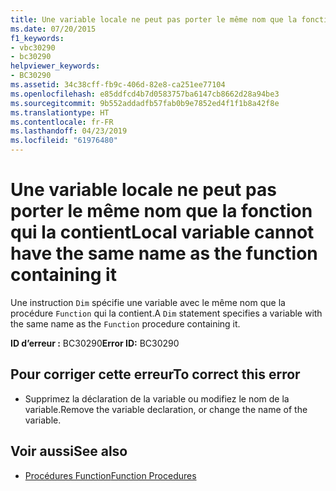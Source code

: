 ```yaml
---
title: Une variable locale ne peut pas porter le même nom que la fonction qui la contient
ms.date: 07/20/2015
f1_keywords:
- vbc30290
- bc30290
helpviewer_keywords:
- BC30290
ms.assetid: 34c38cff-fb9c-406d-82e8-ca251ee77104
ms.openlocfilehash: e85ddfcd4b7d0583757ba6147cb8662d28a94be3
ms.sourcegitcommit: 9b552addadfb57fab0b9e7852ed4f1f1b8a42f8e
ms.translationtype: HT
ms.contentlocale: fr-FR
ms.lasthandoff: 04/23/2019
ms.locfileid: "61976480"
---
```

# <a name="local-variable-cannot-have-the-same-name-as-the-function-containing-it"></a><span data-ttu-id="9acc2-102">Une variable locale ne peut pas porter le même nom que la fonction qui la contient</span><span class="sxs-lookup"><span data-stu-id="9acc2-102">Local variable cannot have the same name as the function containing it</span></span>
<span data-ttu-id="9acc2-103">Une instruction `Dim` spécifie une variable avec le même nom que la procédure `Function` qui la contient.</span><span class="sxs-lookup"><span data-stu-id="9acc2-103">A `Dim` statement specifies a variable with the same name as the `Function` procedure containing it.</span></span>  
  
 <span data-ttu-id="9acc2-104">**ID d’erreur :** BC30290</span><span class="sxs-lookup"><span data-stu-id="9acc2-104">**Error ID:** BC30290</span></span>  
  
## <a name="to-correct-this-error"></a><span data-ttu-id="9acc2-105">Pour corriger cette erreur</span><span class="sxs-lookup"><span data-stu-id="9acc2-105">To correct this error</span></span>  
  
- <span data-ttu-id="9acc2-106">Supprimez la déclaration de la variable ou modifiez le nom de la variable.</span><span class="sxs-lookup"><span data-stu-id="9acc2-106">Remove the variable declaration, or change the name of the variable.</span></span>  
  
## <a name="see-also"></a><span data-ttu-id="9acc2-107">Voir aussi</span><span class="sxs-lookup"><span data-stu-id="9acc2-107">See also</span></span>

- [<span data-ttu-id="9acc2-108">Procédures Function</span><span class="sxs-lookup"><span data-stu-id="9acc2-108">Function Procedures</span></span>](../../visual-basic/programming-guide/language-features/procedures/function-procedures.md)
